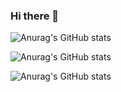 ### Hi there 👋



![Anurag's GitHub stats](https://github-readme-stats.vercel.app/api?username=reckyy&count_private=true)



![Anurag's GitHub stats](https://my-repository-4qiy.vercel.app/api?username=reckyy&count_private=true)


![Anurag's GitHub stats](https://github-readme-stats-clone2-s12q.vercel.app/api?username=reckyy&count_private=true)
